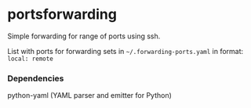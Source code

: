 # portsforwarding
Simple forwarding for range of ports using ssh.

List with ports for forwarding sets in ```~/.forwarding-ports.yaml``` in format: ```local: remote```

### Dependencies
python-yaml (YAML parser and emitter for Python)
